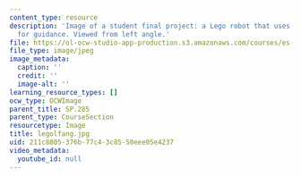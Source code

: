 ```yaml
---
content_type: resource
description: 'Image of a student final project: a Lego robot that uses light sensors
  for guidance. Viewed from left angle.'
file: https://ol-ocw-studio-app-production.s3.amazonaws.com/courses/es-293-lego-robotics-spring-2007/211c8805376b77c43c8550eee05e4237_legolfang.jpg
file_type: image/jpeg
image_metadata:
  caption: ''
  credit: ''
  image-alt: ''
learning_resource_types: []
ocw_type: OCWImage
parent_title: SP.285
parent_type: CourseSection
resourcetype: Image
title: legolfang.jpg
uid: 211c8805-376b-77c4-3c85-50eee05e4237
video_metadata:
  youtube_id: null
---
```

